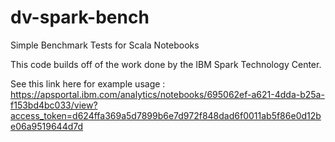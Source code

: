 # dv-spark-bench
Simple Benchmark Tests for Scala Notebooks

This code builds off of the work done by the IBM Spark Technology Center. 

See this link here for example usage :
https://apsportal.ibm.com/analytics/notebooks/695062ef-a621-4dda-b25a-f153bd4bc033/view?access_token=d624ffa369a5d7899b6e7d972f848dad6f0011ab5f86e0d12be06a9519644d7d
